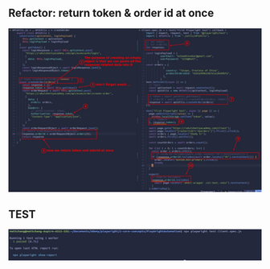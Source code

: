 ## **Refactor: return token & order id at once**

![Alt refactor: return token & order id at once](pic/01.jpg)

## **TEST**

![Alt test](pic/02.jpg)
